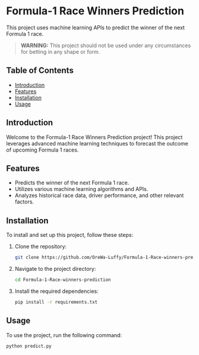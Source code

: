 # Formula-1 Race Winners Prediction

This project uses machine learning APIs to predict the winner of the next Formula 1 race.

> **WARNING:** This project should not be used under any circumstances for betting in any shape or form.

## Table of Contents

- [Introduction](#introduction)
- [Features](#features)
- [Installation](#installation)
- [Usage](#usage)

## Introduction

Welcome to the Formula-1 Race Winners Prediction project! This project leverages advanced machine learning techniques to forecast the outcome of upcoming Formula 1 races.

## Features

- Predicts the winner of the next Formula 1 race.
- Utilizes various machine learning algorithms and APIs.
- Analyzes historical race data, driver performance, and other relevant factors.

## Installation

To install and set up this project, follow these steps:

1. Clone the repository:
    ```sh
    git clone https://github.com/OreWa-Luffy/Formula-1-Race-winners-prediction.git
    ```
2. Navigate to the project directory:
    ```sh
    cd Formula-1-Race-winners-prediction
    ```
3. Install the required dependencies:
    ```sh
    pip install -r requirements.txt
    ```

## Usage

To use the project, run the following command:
```sh
python predict.py
